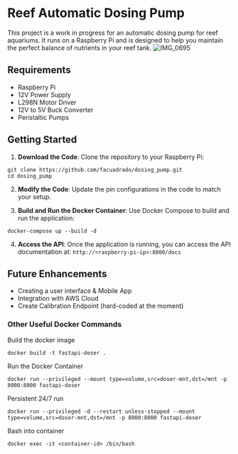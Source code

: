 # Reef Automatic Dosing Pump
This project is a work in progress for an automatic dosing pump for reef aquariums. It runs on a Raspberry Pi and is designed to help you maintain the perfect balance of nutrients in your reef tank.
![IMG_0695](https://github.com/user-attachments/assets/97f26f6b-104b-410d-89c0-19fd33c77315)

## Requirements
- Raspberry Pi
- 12V Power Supply
- L298N Motor Driver
- 12V to 5V Buck Converter
- Peristaltic Pumps

## Getting Started
1. **Download the Code**:
Clone the repository to your Raspberry Pi:
```shell
git clone https://github.com/facuadrado/dosing_pump.git
cd dosing_pump
```

2. **Modify the Code**:
Update the pin configurations in the code to match your setup.

3. **Build and Run the Docker Container**:
Use Docker Compose to build and run the application:
```shell
docker-compose up --build -d
```
4. **Access the API**:
Once the application is running, you can access the API documentation at:
```http://<raspberry-pi-ip>:8000/docs```

## Future Enhancements
- Creating a user interface & Mobile App
- Integration with AWS Cloud
- Create Calibration Endpoint (hard-coded at the moment)

### Other Useful Docker Commands

Build the docker image
```shell
docker build -t fastapi-doser .
```

Run the Docker Container
```shell
docker run --privileged --mount type=volume,src=doser-mnt,dst=/mnt -p 8000:8000 fastapi-doser
```
Persistent 24/7 run
```shell
docker run --privileged -d --restart unless-stopped --mount type=volume,src=doser-mnt,dst=/mnt -p 8000:8000 fastapi-doser
```

Bash into container
```shell
docker exec -it <container-id> /bin/bash
```
